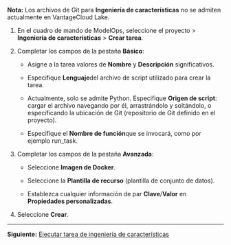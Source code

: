 **Nota:** Los archivos de Git para **Ingeniería de características** no se admiten actualmente en VantageCloud Lake.

1.  En el cuadro de mando de ModelOps, seleccione el proyecto > **Ingeniería de características** > **Crear tarea**.


1.  Completar los campos de la pestaña **Básico**:

    -   Asigne a la tarea valores de **Nombre** y **Descripción** significativos.


    -   Especifique **Lenguaje**del archivo de script utilizado para crear la tarea.


    -   Actualmente, solo se admite Python. Especifique **Origen de script**: cargar el archivo navegando por él, arrastrándolo y soltándolo, o especificando la ubicación de Git (repositorio de Git definido en el proyecto).


    -   Especifique el **Nombre de función**que se invocará, como por ejemplo run_task.


1.  Completar los campos de la pestaña **Avanzada**:

    -   Seleccione **Imagen de Docker**.


    -   Seleccione la **Plantilla de recurso** (plantilla de conjunto de datos).


    -   Establezca cualquier información de par **Clave**/**Valor** en **Propiedades personalizadas**.


1.  Seleccione **Crear**.


---

**Siguiente:** [Ejecutar tarea de ingeniería de características](hkt1732657162141.md)

